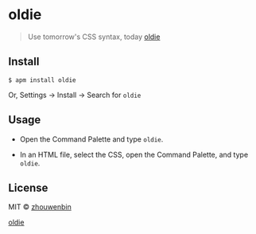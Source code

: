 # oldie

> Use tomorrow's CSS syntax, today [oldie](https://github.com/jonathantneal/oldie)


## Install

```
$ apm install oldie
```

Or, Settings → Install → Search for `oldie`


## Usage

- Open the Command Palette and type `oldie`.


- In an HTML file, select the CSS, open the Command Palette, and type `oldie`.



## License

MIT © [zhouwenbin](http://zhouwenbin.com)

[oldie](https://github.com/jonathantneal/oldie)